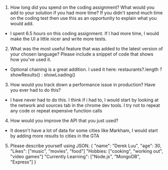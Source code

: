 1. How long did you spend on the coding assignment? What would you add to your
solution if you had more time? If you didn't spend much time on the coding test
then use this as an opportunity to explain what you would add.

  - I spent 6.5 hours on this coding assignment. If I had more time, I would make the UI a little nicer and write more tests.

2. What was the most useful feature that was added to the latest version of your
chosen language? Please include a snippet of code that shows how you've used
it.
  - Optional chaining is a great addition. I used it here: restaurants?.length ? showResults() : showLoading()

3. How would you track down a performance issue in production? Have you ever
had to do this?
  - I have never had to do this. I think if i had to, I would start by looking at the network and sources tab in the chrome dev tools. I try not to repeat any code or repeat expensive function calls

4. How would you improve the API that you just used?
  - It doesn't have a lot of data for some cities like Markham, I would start by adding more results to cities in the GTA

5. Please describe yourself using JSON.
{
  "name": "Derek Luu",
  "age": 30,
  "Likes": ["music", "movies", "food"]
  "Hobbies: ["cooking", "working out", "video games"]
  "Currently Learning": ["Node.js", "MongoDB", "Express"]
}